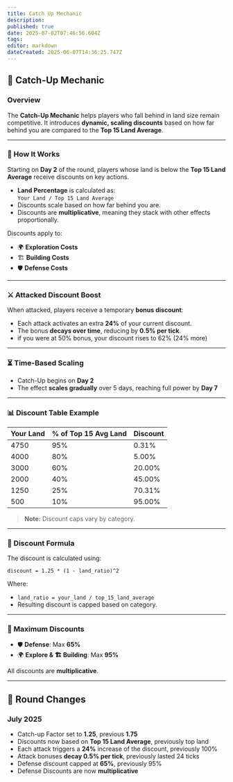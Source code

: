 ```yaml
---
title: Catch Up Mechanic
description: 
published: true
date: 2025-07-02T07:46:56.604Z
tags: 
editor: markdown
dateCreated: 2025-06-07T14:36:25.747Z
---
```


## 📖 Catch-Up Mechanic

### Overview

The **Catch-Up Mechanic** helps players who fall behind in land size remain competitive. It introduces **dynamic, scaling discounts** based on how far behind you are compared to the **Top 15 Land Average**.

---

### 🧮 How It Works

Starting on **Day 2** of the round, players whose land is below the **Top 15 Land Average** receive discounts on key actions.

* **Land Percentage** is calculated as:  
  `Your Land / Top 15 Land Average`
* Discounts scale based on how far behind you are.
* Discounts are **multiplicative**, meaning they stack with other effects proportionally.

Discounts apply to:

* 🌍 **Exploration Costs**
* 🏗️ **Building Costs**
* 🛡️ **Defense Costs**

---

### ⚔️ Attacked Discount Boost

When attacked, players receive a temporary **bonus discount**:

* Each attack activates an extra **24%** of your current discount.
* The bonus **decays over time**, reducing by **0.5% per tick**.
* if you were at 50% bonus, your discount rises to 62% (24% more) 

---

### ⏳ Time-Based Scaling

* Catch-Up begins on **Day 2**
* The effect **scales gradually** over 5 days, reaching full power by **Day 7**

---

### 📊 Discount Table Example

| Your Land | % of Top 15 Avg Land | Discount |
| --------- | --------------------- | -------- |
| 4750      | 95%                   | 0.31%    |
| 4000      | 80%                   | 5.00%    |
| 3000      | 60%                   | 20.00%   |
| 2000      | 40%                   | 45.00%   |
| 1250      | 25%                   | 70.31%   |
| 500       | 10%                   | 95.00%   |

> **Note:** Discount caps vary by category.

---

### 🧮 Discount Formula

The discount is calculated using:
```
discount = 1.25 * (1 - land_ratio)^2
```


Where:

* `land_ratio = your_land / top_15_land_average`
* Resulting discount is capped based on category.

---

### 🚫 Maximum Discounts

* 🛡️ **Defense**: Max **65%**
* 🌍 **Explore & 🏗️ Building**: Max **95%**

All discounts are **multiplicative**.

---

## 🔁 Round Changes

### July 2025
* Catch-up Factor set to **1.25**, previous **1.75**
* Discounts now based on **Top 15 Land Average**, previously top land
* Each attack triggers a **24%** increase of the discount, previously 100%
* Attack bonuses **decay 0.5% per tick**, previously lasted 24 ticks 
* Defense discount capped at **65%**, previously 95%
* Defense Discounts are now **multiplicative**


